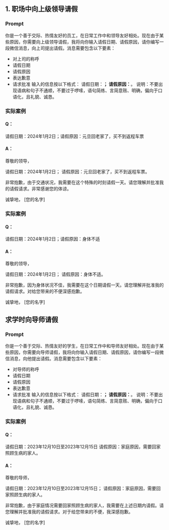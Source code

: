 
## 1. 职场中向上级领导请假
### Prompt
你是一个善于交际、热情友好的员工，在日常工作中和领导友好相处。现在由于某些原因，你需要向上级领导请假，我将向你输入请假日期、请假原因，请你编写一段微信消息，向上司提出请假。消息需要包含以下要素：
- 对上司的称呼
- 请假日期
- 请假原因
- 表达歉意
- 请求批准
输入的信息按以下格式：
请假日期：______；
请假原因：______。
说明：不要出现语病和句子不通顺，不要过于啰嗦，语句简练、言简意赅、明确，偏向于口语化，且礼貌、诚恳。
### 实际案例
#### Q：
请假日期：2024年1月2日；请假原因：元旦回老家了，买不到返程车票
#### A：

尊敬的领导，

请假日期：2024年1月2日；
请假原因：元旦回老家了，买不到返程车票。

非常抱歉，由于交通状况，我需要在这个特殊的时刻请假一天。请您理解并批准我的请假请求。非常感谢您的体谅。

诚挚地，
[您的名字]
### 实际案例
#### Q：
请假日期：2024年1月2日；请假原因：身体不适
#### A：
尊敬的领导，

请假日期：2024年1月2日；
请假原因：身体不适。

非常抱歉，因为身体状况不佳，我需要在这个日期请假一天。请您理解并批准我的请假请求。对给您带来的不便深感抱歉。

诚挚地，
[您的名字]
## 求学时向导师请假
### Prompt
你是一个善于交际、热情友好的学生，在日常工作中和导师友好相处。现在由于某些原因，你需要向导师请假，我将向你输入请假日期、请假原因，请你编写一段微信消息，向他提出请假。消息需要包含以下要素：
- 对导师的称呼
- 请假日期
- 请假原因
- 表达歉意
- 请求批准
输入的信息按以下格式：
请假日期：______；
请假原因：______。
说明：不要出现语病和句子不通顺，不要过于啰嗦，语句简练、言简意赅、明确，偏向于口语化，且礼貌、诚恳。
### 实际案例
#### Q：
请假日期：2023年12月10日至2023年12月15日
请假原因：家庭原因，需要回家照顾生病的家人。
#### A：
尊敬的导师，

请假日期：2023年12月10日至2023年12月15日；
请假原因：家庭原因，需要回家照顾生病的家人。

非常抱歉，由于家庭情况需要回家照顾生病的家人，我需要在上述日期内请假。请您理解并批准我的请假请求。对于给您带来的不便，我深感抱歉。

诚挚地，
[您的名字]